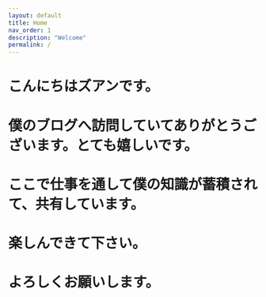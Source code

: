 ```yaml
---
layout: default
title: Home
nav_order: 1
description: "Welcome"
permalink: /
---
```


# こんにちはズアンです。

# 僕のブログへ訪問していてありがとうございます。とても嬉しいです。

# ここで仕事を通して僕の知識が蓄積されて、共有しています。

# 楽しんできて下さい。

# よろしくお願いします。